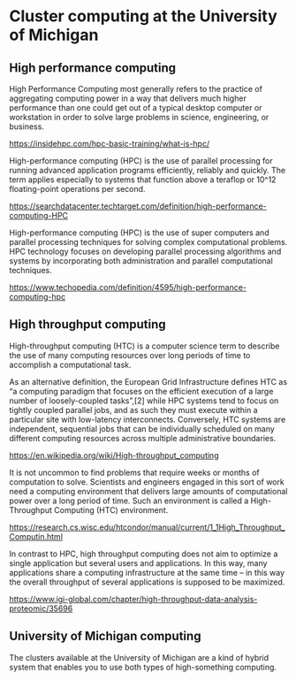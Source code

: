 # Cluster computing at the University of Michigan

## High performance computing

High Performance Computing most generally refers to the practice of
aggregating computing power in a way that delivers much higher performance
than one could get out of a typical desktop computer or workstation in
order to solve large problems in science, engineering, or business.

https://insidehpc.com/hpc-basic-training/what-is-hpc/

High-performance computing (HPC) is the use of parallel processing for
running advanced application programs efficiently, reliably and quickly.
The term applies especially to systems that function above a teraflop or
10^12 floating-point operations per second.

https://searchdatacenter.techtarget.com/definition/high-performance-computing-HPC

High-performance computing (HPC) is the use of super computers and parallel
processing techniques for solving complex computational problems. HPC
technology focuses on developing parallel processing algorithms and systems
by incorporating both administration and parallel computational techniques.

https://www.techopedia.com/definition/4595/high-performance-computing-hpc

## High throughput computing

High-throughput computing (HTC) is a computer science term to describe the
use of many computing resources over long periods of time to accomplish a
computational task.

As an alternative definition, the European Grid Infrastructure defines HTC
as “a computing paradigm that focuses on the efficient execution of a large
number of loosely-coupled tasks”,[2] while HPC systems tend to focus on
tightly coupled parallel jobs, and as such they must execute within a
particular site with low-latency interconnects. Conversely, HTC systems
are independent, sequential jobs that can be individually scheduled on
many different computing resources across multiple administrative
boundaries.

https://en.wikipedia.org/wiki/High-throughput_computing


It is not uncommon to find problems that require weeks or months of
computation to solve. Scientists and engineers engaged in this sort of
work need a computing environment that delivers large amounts of
computational power over a long period of time. Such an environment
is called a High-Throughput Computing (HTC) environment.

https://research.cs.wisc.edu/htcondor/manual/current/1_1High_Throughput_Computin.html

In contrast to HPC, high throughput computing does not aim to optimize
a single application but several users and applications. In this way,
many applications share a computing infrastructure at the same time
&ndash; in this way the overall throughput of several applications is
supposed to be maximized.

https://www.igi-global.com/chapter/high-throughput-data-analysis-proteomic/35696

## University of Michigan computing

The clusters available at the University of Michigan are a kind
of hybrid system that enables you to use both types of
high-something computing.
